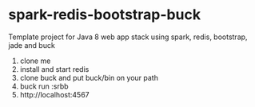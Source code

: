 spark-redis-bootstrap-buck
==========================

Template project for Java 8 web app stack using spark, redis, bootstrap, jade and buck

1. clone me
2. install and start redis
3. clone buck and put buck/bin on your path
4. buck run :srbb
5. http://localhost:4567
